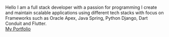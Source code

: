Hello
I am a full stack developer with a passion for programming
I create and maintain scalable applications using different tech stacks with focus on Frameworks such as Oracle Apex, Java Spring, Python Django, Dart Conduit and Flutter.<br>
<a href="http://django-env.eba-3sncfhyg.us-west-2.elasticbeanstalk.com/">My Portfolio</a>
